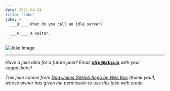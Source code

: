 ```yaml
---
date: 2021-04-24
title: 'Joke'
joke: >
  ___Q:___ What do you call an idle server?
  
  ___A:___ A waiter.
---
```


![Joke Image](https://private.xtrp.io/projects/DailyDeveloperJokes/public_image_server/images/5e12588a43d6b.png)

---
*Have a joke idea for a future post? Email **[xtrp@xtrp.io](mailto:xtrp@xtrp.io)** with your suggestions!*

*This joke comes from [Dad-Jokes GitHub Repo by Wes Bos](https://github.com/wesbos/dad-jokes) (thank you!), whose owner has given me permission to use this joke with credit.*

<!-- 
Joke text:
**Q:** What do you call an idle server?

**A:** A waiter.
 -->

